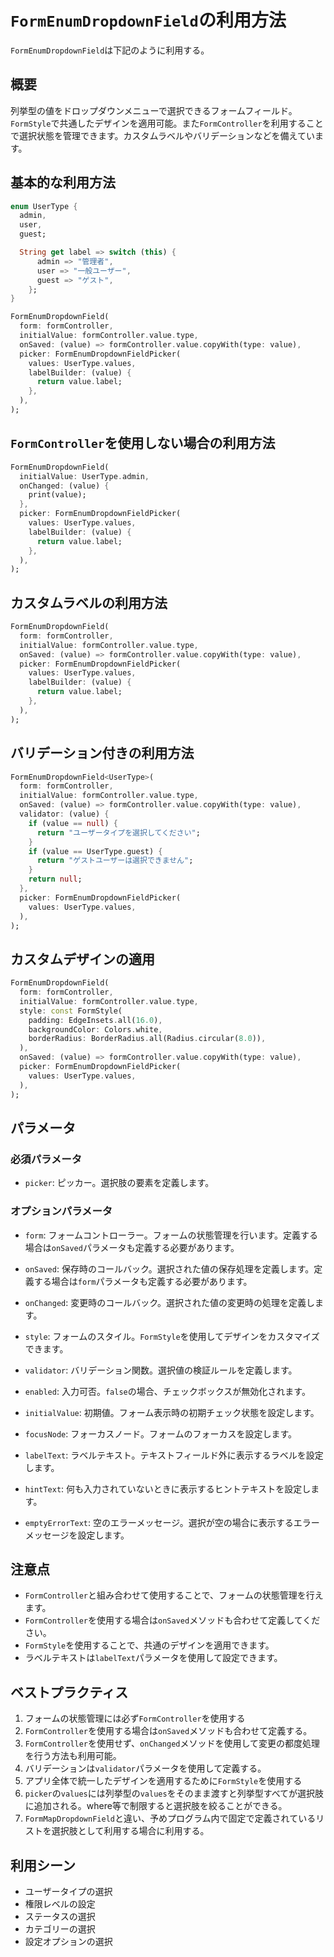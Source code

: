 # `FormEnumDropdownField`の利用方法

`FormEnumDropdownField`は下記のように利用する。

## 概要

列挙型の値をドロップダウンメニューで選択できるフォームフィールド。`FormStyle`で共通したデザインを適用可能。また`FormController`を利用することで選択状態を管理できます。カスタムラベルやバリデーションなどを備えています。

## 基本的な利用方法

```dart
enum UserType {
  admin,
  user,
  guest;

  String get label => switch (this) {
      admin => "管理者",
      user => "一般ユーザー",
      guest => "ゲスト",
    };
}

FormEnumDropdownField(
  form: formController,
  initialValue: formController.value.type,
  onSaved: (value) => formController.value.copyWith(type: value),
  picker: FormEnumDropdownFieldPicker(
    values: UserType.values,
    labelBuilder: (value) {
      return value.label;
    },
  ),
);
```

## `FormController`を使用しない場合の利用方法

```dart
FormEnumDropdownField(
  initialValue: UserType.admin,
  onChanged: (value) {
    print(value);
  },
  picker: FormEnumDropdownFieldPicker(
    values: UserType.values,
    labelBuilder: (value) {
      return value.label;
    },
  ),
);
```

## カスタムラベルの利用方法

```dart
FormEnumDropdownField(
  form: formController,
  initialValue: formController.value.type,
  onSaved: (value) => formController.value.copyWith(type: value),
  picker: FormEnumDropdownFieldPicker(
    values: UserType.values,
    labelBuilder: (value) {
      return value.label;
    },
  ),
);
```

## バリデーション付きの利用方法

```dart
FormEnumDropdownField<UserType>(
  form: formController,
  initialValue: formController.value.type,
  onSaved: (value) => formController.value.copyWith(type: value),
  validator: (value) {
    if (value == null) {
      return "ユーザータイプを選択してください";
    }
    if (value == UserType.guest) {
      return "ゲストユーザーは選択できません";
    }
    return null;
  },
  picker: FormEnumDropdownFieldPicker(
    values: UserType.values,
  ),
);
```

## カスタムデザインの適用

```dart
FormEnumDropdownField(
  form: formController,
  initialValue: formController.value.type,
  style: const FormStyle(
    padding: EdgeInsets.all(16.0),
    backgroundColor: Colors.white,
    borderRadius: BorderRadius.all(Radius.circular(8.0)),
  ),
  onSaved: (value) => formController.value.copyWith(type: value),
  picker: FormEnumDropdownFieldPicker(
    values: UserType.values,
  ),
);
```

## パラメータ

### 必須パラメータ
- `picker`: ピッカー。選択肢の要素を定義します。

### オプションパラメータ
- `form`: フォームコントローラー。フォームの状態管理を行います。定義する場合は`onSaved`パラメータも定義する必要があります。
- `onSaved`: 保存時のコールバック。選択された値の保存処理を定義します。定義する場合は`form`パラメータも定義する必要があります。
- `onChanged`: 変更時のコールバック。選択された値の変更時の処理を定義します。
- `style`: フォームのスタイル。`FormStyle`を使用してデザインをカスタマイズできます。
- `validator`: バリデーション関数。選択値の検証ルールを定義します。
- `enabled`: 入力可否。`false`の場合、チェックボックスが無効化されます。
- `initialValue`: 初期値。フォーム表示時の初期チェック状態を設定します。
- `focusNode`: フォーカスノード。フォームのフォーカスを設定します。

- `labelText`: ラベルテキスト。テキストフィールド外に表示するラベルを設定します。
- `hintText`: 何も入力されていないときに表示するヒントテキストを設定します。
- `emptyErrorText`: 空のエラーメッセージ。選択が空の場合に表示するエラーメッセージを設定します。

## 注意点

- `FormController`と組み合わせて使用することで、フォームの状態管理を行えます。
- `FormController`を使用する場合は`onSaved`メソッドも合わせて定義してください。
- `FormStyle`を使用することで、共通のデザインを適用できます。
- ラベルテキストは`labelText`パラメータを使用して設定できます。

## ベストプラクティス

1. フォームの状態管理には必ず`FormController`を使用する
2. `FormController`を使用する場合は`onSaved`メソッドも合わせて定義する。
3. `FormController`を使用せず、`onChanged`メソッドを使用して変更の都度処理を行う方法も利用可能。
4. バリデーションは`validator`パラメータを使用して定義する。
5. アプリ全体で統一したデザインを適用するために`FormStyle`を使用する
6. `picker`の`values`には列挙型の`values`をそのまま渡すと列挙型すべてが選択肢に追加される。where等で制限すると選択肢を絞ることができる。
7. `FormMapDropdownField`と違い、予めプログラム内で固定で定義されているリストを選択肢として利用する場合に利用する。

## 利用シーン

- ユーザータイプの選択
- 権限レベルの設定
- ステータスの選択
- カテゴリーの選択
- 設定オプションの選択
